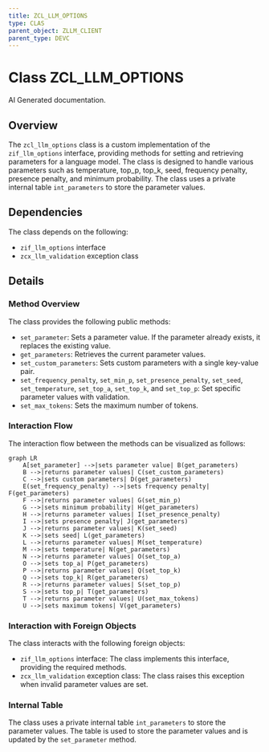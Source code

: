```yaml
---
title: ZCL_LLM_OPTIONS
type: CLAS
parent_object: ZLLM_CLIENT
parent_type: DEVC
---
```


# Class ZCL_LLM_OPTIONS

AI Generated documentation.

## Overview

The `zcl_llm_options` class is a custom implementation of the `zif_llm_options` interface, providing methods for setting and retrieving parameters for a language model. The class is designed to handle various parameters such as temperature, top_p, top_k, seed, frequency penalty, presence penalty, and minimum probability. The class uses a private internal table `int_parameters` to store the parameter values.

## Dependencies

The class depends on the following:

* `zif_llm_options` interface
* `zcx_llm_validation` exception class

## Details

### Method Overview

The class provides the following public methods:

* `set_parameter`: Sets a parameter value. If the parameter already exists, it replaces the existing value.
* `get_parameters`: Retrieves the current parameter values.
* `set_custom_parameters`: Sets custom parameters with a single key-value pair.
* `set_frequency_penalty`, `set_min_p`, `set_presence_penalty`, `set_seed`, `set_temperature`, `set_top_a`, `set_top_k`, and `set_top_p`: Set specific parameter values with validation.
* `set_max_tokens`: Sets the maximum number of tokens.

### Interaction Flow

The interaction flow between the methods can be visualized as follows:

```mermaid
graph LR
    A[set_parameter] -->|sets parameter value| B(get_parameters)
    B -->|returns parameter values| C(set_custom_parameters)
    C -->|sets custom parameters| D(get_parameters)
    E(set_frequency_penalty) -->|sets frequency penalty| F(get_parameters)
    F -->|returns parameter values| G(set_min_p)
    G -->|sets minimum probability| H(get_parameters)
    H -->|returns parameter values| I(set_presence_penalty)
    I -->|sets presence penalty| J(get_parameters)
    J -->|returns parameter values| K(set_seed)
    K -->|sets seed| L(get_parameters)
    L -->|returns parameter values| M(set_temperature)
    M -->|sets temperature| N(get_parameters)
    N -->|returns parameter values| O(set_top_a)
    O -->|sets top_a| P(get_parameters)
    P -->|returns parameter values| Q(set_top_k)
    Q -->|sets top_k| R(get_parameters)
    R -->|returns parameter values| S(set_top_p)
    S -->|sets top_p| T(get_parameters)
    T -->|returns parameter values| U(set_max_tokens)
    U -->|sets maximum tokens| V(get_parameters)
```

### Interaction with Foreign Objects

The class interacts with the following foreign objects:

* `zif_llm_options` interface: The class implements this interface, providing the required methods.
* `zcx_llm_validation` exception class: The class raises this exception when invalid parameter values are set.

### Internal Table

The class uses a private internal table `int_parameters` to store the parameter values. The table is used to store the parameter values and is updated by the `set_parameter` method.
